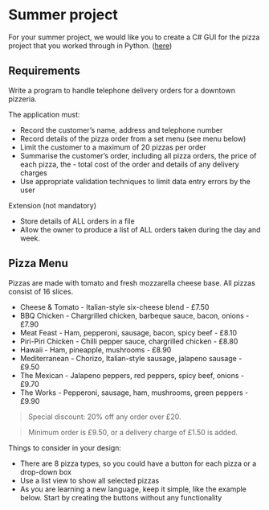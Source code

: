 # Summer project

For your summer project, we would like you to create a C# GUI for the pizza project that you worked through in Python.
([here](https://github.com/iAverages/college-pizza-project))

## Requirements

Write a program to handle telephone delivery orders for a downtown pizzeria.

The application must:

-   Record the customer’s name, address and telephone number
-   Record details of the pizza order from a set menu (see menu below)
-   Limit the customer to a maximum of 20 pizzas per order
-   Summarise the customer’s order, including all pizza orders, the price of each pizza, the - total cost of the order and
    details of any delivery charges
-   Use appropriate validation techniques to limit data entry errors by the user

Extension (not mandatory)

-   Store details of ALL orders in a file
-   Allow the owner to produce a list of ALL orders taken during the day and week.

## Pizza Menu

Pizzas are made with tomato and fresh mozzarella cheese base. All pizzas consist of 16 slices.

-   Cheese & Tomato - Italian-style six-cheese blend - £7.50
-   BBQ Chicken - Chargrilled chicken, barbeque sauce, bacon, onions - £7.90
-   Meat Feast - Ham, pepperoni, sausage, bacon, spicy beef - £8.10
-   Piri-Piri Chicken - Chilli pepper sauce, chargrilled chicken - £8.80
-   Hawaii - Ham, pineapple, mushrooms - £8.90
-   Mediterranean - Chorizo, Italian-style sausage, jalapeno sausage - £9.50
-   The Mexican - Jalapeno peppers, red peppers, spicy beef, onions - £9.70
-   The Works - Pepperoni, sausage, ham, mushrooms, green peppers - £9.90

> Special discount: 20% off any order over £20.

> Minimum order is £9.50, or a delivery charge of £1.50 is added.

Things to consider in your design:

-   There are 8 pizza types, so you could have a button for each pizza or a drop-down box
-   Use a list view to show all selected pizzas
-   As you are learning a new language, keep it simple, like the example below. Start by creating the buttons without any
    functionality
